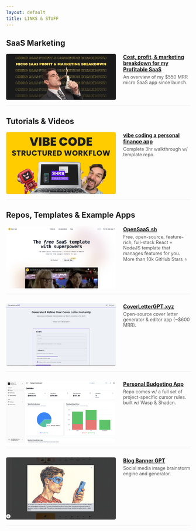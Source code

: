 ```yaml
---
layout: default
title: LINKS & STUFF
---
```


<style>
  @media (max-width: 767px) {
    .link-item {
      flex-direction: column !important;
    }
    .link-item > div:first-child {
      flex: 0 0 100% !important;
      margin-right: 0 !important;
      margin-bottom: 15px !important;
    }
    .link-item img {
      max-width: 100% !important; /* Allow image to be smaller if its natural width is less than container */
    }
  }
</style>

## SaaS Marketing

<div class="link-item" style="display: flex; align-items: flex-start; margin-bottom: 25px; padding-bottom: 15px; border-bottom: 1px solid #eee;">
  <div style="flex: 0 0 300px; margin-right: 20px;">
    <a href="https://docs.opensaas.sh/blog/2025-05-21-saas-cost-marketing-breakdown/">
      <img src="./assets/saas-cost-marketing-breakdown.webp" alt="Cost, profit, & marketing breakdown for my Profitable SaaS" style="width: 100%; max-width:300px; height: auto; display: block; border-radius: 4px;"/>
    </a>
  </div>
  <div style="flex: 1;">
    <h4 style="margin-top:0; margin-bottom: 5px;"><a href="https://docs.opensaas.sh/blog/2025-05-21-saas-cost-marketing-breakdown/">Cost, profit, & marketing breakdown for my Profitable SaaS</a></h4>
    <p style="font-size: 0.9em; color: #555; margin-top:0;">An overview of my $550 MRR micro SaaS app since launch.</p>
  </div>
</div>

## Tutorials & Videos

<div class="link-item" style="display: flex; align-items: flex-start; margin-bottom: 25px; padding-bottom: 15px; border-bottom: 1px solid #eee;">
  <div style="flex: 0 0 300px; margin-right: 20px;">
    <a href="https://youtu.be/WYzEROo7reY?si=c5hkEkNBCMBQvyf5">
      <img src="./assets/vibe-code-walkthrough.png" alt="vibe-code-yt-thumbnail" style="width: 100%; max-width:300px; height: auto; display: block; border-radius: 4px;"/>
    </a>
  </div>
  <div style="flex: 1;">
    <h4 style="margin-top:0; margin-bottom: 5px;"><a href="https://youtu.be/WYzEROo7reY?si=c5hkEkNBCMBQvyf5">vibe coding a personal finance app</a></h4>
    <p style="font-size: 0.9em; color: #555; margin-top:0;">Complete 3hr walkthrough w/ template repo.</p>
  </div>
</div>

## Repos, Templates & Example Apps

<div class="link-item" style="display: flex; align-items: flex-start; margin-bottom: 25px; padding-bottom: 15px; border-bottom: 1px solid #eee;">
  <div style="flex: 0 0 300px; margin-right: 20px;">
    <a href="http://OpenSaaS.sh">
      <img src="./assets/open-saas-thumb.png" alt="open-saas" style="width: 100%; max-width:300px; height: auto; display: block; border-radius: 4px;"/>
    </a>
  </div>
  <div style="flex: 1;">
    <h4 style="margin-top:0; margin-bottom: 5px;"><a href="http://OpenSaaS.sh">OpenSaaS.sh</a></h4>
    <p style="font-size: 0.9em; color: #555; margin-top:0;">Free, open-source, feature-rich, full-stack React + NodeJS template that manages features for you. More than 10k GitHub Stars ⭐️</p>
  </div>
</div>

<div class="link-item" style="display: flex; align-items: flex-start; margin-bottom: 25px; padding-bottom: 15px; border-bottom: 1px solid #eee;">
  <div style="flex: 0 0 300px; margin-right: 20px;">
    <a href="http://CoverLetterGPT.xyz">
      <img src="./assets/coverlettergpt-thumb.png" alt="cover-letter-gpt" style="width: 100%; max-width:300px; height: auto; display: block; border-radius: 4px;"/>
    </a>
  </div>
  <div style="flex: 1;">
    <h4 style="margin-top:0; margin-bottom: 5px;"><a href="http://CoverLetterGPT.xyz">CoverLetterGPT.xyz</a></h4>
    <p style="font-size: 0.9em; color: #555; margin-top:0;">Open-source cover letter generator & editor app (~$600 MRR).</p>
  </div>
</div>

<div class="link-item" style="display: flex; align-items: flex-start; margin-bottom: 25px; padding-bottom: 15px; border-bottom: 1px solid #eee;">
  <div style="flex: 0 0 300px; margin-right: 20px;">
    <a href="https://github.com/vincanger/envelope-budgeting-test">
      <img src="./assets/finance-app-thumb.png" alt="personal-budgeting-app" style="width: 100%; max-width:300px; height: auto; display: block; border-radius: 4px;"/>
    </a>
  </div>
  <div style="flex: 1;">
    <h4 style="margin-top:0; margin-bottom: 5px;"><a href="https://github.com/vincanger/envelope-budgeting-test">Personal Budgeting App</a></h4>
    <p style="font-size: 0.9em; color: #555; margin-top:0;">Repo comes w/ a full set of project-specific cursor rules. built w/ Wasp & Shadcn.</p>
  </div>
</div>

<div class="link-item" style="display: flex; align-items: flex-start; margin-bottom: 25px; padding-bottom: 15px; border-bottom: 1px solid #eee;">
  <div style="flex: 0 0 300px; margin-right: 20px;">
    <a href="http://blogbannergpt.xyz">
      <img src="./assets/blogbannergpt-thumb.png" alt="blog-banner-gpt" style="width: 100%; max-width:300px; height: auto; display: block; border-radius: 4px;"/>
    </a>
  </div>
  <div style="flex: 1;">
    <h4 style="margin-top:0; margin-bottom: 5px;"><a href="http://blogbannergpt.xyz">Blog Banner GPT</a></h4>
    <p style="font-size: 0.9em; color: #555; margin-top:0;">Social media image brainstorm engine and generator.</p>
  </div>
</div>
